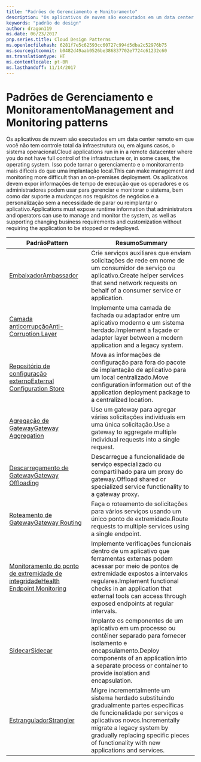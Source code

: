 ```yaml
---
title: "Padrões de Gerenciamento e Monitoramento"
description: "Os aplicativos de nuvem são executados em um data center remoto em que você não tem controle total da infraestrutura ou, em alguns casos, o sistema operacional. Isso pode tornar o gerenciamento e o monitoramento mais difíceis do que uma implantação local. Os aplicativos devem expor informações de tempo de execução que os operadores e os administradores podem usar para gerenciar e monitorar o sistema, bem como dar suporte a mudanças nos requisitos de negócios e a personalização sem a necessidade de parar ou reimplantar o aplicativo."
keywords: "padrão de design"
author: dragon119
ms.date: 06/23/2017
pnp.series.title: Cloud Design Patterns
ms.openlocfilehash: 6281f7e5c62593cc60727c994d5dba2c52976b75
ms.sourcegitcommit: b0482d49aab0526be386837702e7724c61232c60
ms.translationtype: HT
ms.contentlocale: pt-BR
ms.lasthandoff: 11/14/2017
---
```

# <a name="management-and-monitoring-patterns"></a><span data-ttu-id="069b9-106">Padrões de Gerenciamento e Monitoramento</span><span class="sxs-lookup"><span data-stu-id="069b9-106">Management and Monitoring patterns</span></span>

<span data-ttu-id="069b9-107">Os aplicativos de nuvem são executados em um data center remoto em que você não tem controle total da infraestrutura ou, em alguns casos, o sistema operacional.</span><span class="sxs-lookup"><span data-stu-id="069b9-107">Cloud applications run in in a remote datacenter where you do not have full control of the infrastructure or, in some cases, the operating system.</span></span> <span data-ttu-id="069b9-108">Isso pode tornar o gerenciamento e o monitoramento mais difíceis do que uma implantação local.</span><span class="sxs-lookup"><span data-stu-id="069b9-108">This can make management and monitoring more difficult than an on-premises deployment.</span></span> <span data-ttu-id="069b9-109">Os aplicativos devem expor informações de tempo de execução que os operadores e os administradores podem usar para gerenciar e monitorar o sistema, bem como dar suporte a mudanças nos requisitos de negócios e a personalização sem a necessidade de parar ou reimplantar o aplicativo.</span><span class="sxs-lookup"><span data-stu-id="069b9-109">Applications must expose runtime information that administrators and operators can use to manage and monitor the system, as well as supporting changing business requirements and customization without requiring the application to be stopped or redeployed.</span></span>

| <span data-ttu-id="069b9-110">Padrão</span><span class="sxs-lookup"><span data-stu-id="069b9-110">Pattern</span></span> | <span data-ttu-id="069b9-111">Resumo</span><span class="sxs-lookup"><span data-stu-id="069b9-111">Summary</span></span> |
| ------- | ------- |
| [<span data-ttu-id="069b9-112">Embaixador</span><span class="sxs-lookup"><span data-stu-id="069b9-112">Ambassador</span></span>](../ambassador.md) | <span data-ttu-id="069b9-113">Crie serviços auxiliares que enviam solicitações de rede em nome de um consumidor de serviço ou aplicativo.</span><span class="sxs-lookup"><span data-stu-id="069b9-113">Create helper services that send network requests on behalf of a consumer service or application.</span></span> |
| [<span data-ttu-id="069b9-114">Camada anticorrupção</span><span class="sxs-lookup"><span data-stu-id="069b9-114">Anti-Corruption Layer</span></span>](../anti-corruption-layer.md) | <span data-ttu-id="069b9-115">Implemente uma camada de fachada ou adaptador entre um aplicativo moderno e um sistema herdado.</span><span class="sxs-lookup"><span data-stu-id="069b9-115">Implement a façade or adapter layer between a modern application and a legacy system.</span></span> |
| [<span data-ttu-id="069b9-116">Repositório de configuração externo</span><span class="sxs-lookup"><span data-stu-id="069b9-116">External Configuration Store</span></span>](../external-configuration-store.md) | <span data-ttu-id="069b9-117">Mova as informações de configuração para fora do pacote de implantação de aplicativo para um local centralizado.</span><span class="sxs-lookup"><span data-stu-id="069b9-117">Move configuration information out of the application deployment package to a centralized location.</span></span> |
| [<span data-ttu-id="069b9-118">Agregação de Gateway</span><span class="sxs-lookup"><span data-stu-id="069b9-118">Gateway Aggregation</span></span>](../gateway-aggregation.md) | <span data-ttu-id="069b9-119">Use um gateway para agregar várias solicitações individuais em uma única solicitação.</span><span class="sxs-lookup"><span data-stu-id="069b9-119">Use a gateway to aggregate multiple individual requests into a single request.</span></span> |
| [<span data-ttu-id="069b9-120">Descarregamento de Gateway</span><span class="sxs-lookup"><span data-stu-id="069b9-120">Gateway Offloading</span></span>](../gateway-offloading.md) | <span data-ttu-id="069b9-121">Descarregue a funcionalidade de serviço especializado ou compartilhado para um proxy do gateway.</span><span class="sxs-lookup"><span data-stu-id="069b9-121">Offload shared or specialized service functionality to a gateway proxy.</span></span> |
| [<span data-ttu-id="069b9-122">Roteamento de Gateway</span><span class="sxs-lookup"><span data-stu-id="069b9-122">Gateway Routing</span></span>](../gateway-routing.md) | <span data-ttu-id="069b9-123">Faça o roteamento de solicitações para vários serviços usando um único ponto de extremidade.</span><span class="sxs-lookup"><span data-stu-id="069b9-123">Route requests to multiple services using a single endpoint.</span></span> |
| [<span data-ttu-id="069b9-124">Monitoramento do ponto de extremidade de integridade</span><span class="sxs-lookup"><span data-stu-id="069b9-124">Health Endpoint Monitoring</span></span>](../health-endpoint-monitoring.md) | <span data-ttu-id="069b9-125">Implemente verificações funcionais dentro de um aplicativo que ferramentas externas podem acessar por meio de pontos de extremidade expostos a intervalos regulares.</span><span class="sxs-lookup"><span data-stu-id="069b9-125">Implement functional checks in an application that external tools can access through exposed endpoints at regular intervals.</span></span> |
| [<span data-ttu-id="069b9-126">Sidecar</span><span class="sxs-lookup"><span data-stu-id="069b9-126">Sidecar</span></span>](../sidecar.md) | <span data-ttu-id="069b9-127">Implante os componentes de um aplicativo em um processo ou contêiner separado para fornecer isolamento e encapsulamento.</span><span class="sxs-lookup"><span data-stu-id="069b9-127">Deploy components of an application into a separate process or container to provide isolation and encapsulation.</span></span> |
| [<span data-ttu-id="069b9-128">Estrangulador</span><span class="sxs-lookup"><span data-stu-id="069b9-128">Strangler</span></span>](../strangler.md) | <span data-ttu-id="069b9-129">Migre incrementalmente um sistema herdado substituindo gradualmente partes específicas de funcionalidade por serviços e aplicativos novos.</span><span class="sxs-lookup"><span data-stu-id="069b9-129">Incrementally migrate a legacy system by gradually replacing specific pieces of functionality with new applications and services.</span></span> |
